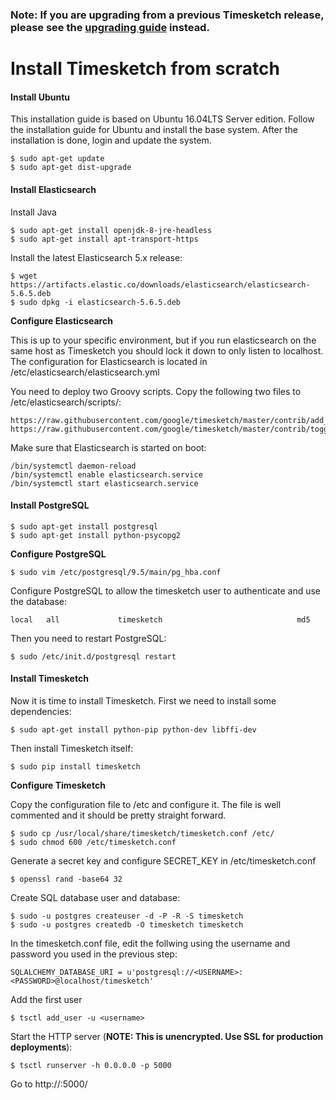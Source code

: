 ### Note: If you are upgrading from a previous Timesketch release, please see the [upgrading guide](Upgrading.md) instead.

# Install Timesketch from scratch

#### Install Ubuntu
This installation guide is based on Ubuntu 16.04LTS Server edition. Follow the installation guide for Ubuntu and install the base system.
After the installation is done, login and update the system.

    $ sudo apt-get update
    $ sudo apt-get dist-upgrade

#### Install Elasticsearch

Install Java

    $ sudo apt-get install openjdk-8-jre-headless
    $ sudo apt-get install apt-transport-https

Install the latest Elasticsearch 5.x release:

    $ wget https://artifacts.elastic.co/downloads/elasticsearch/elasticsearch-5.6.5.deb
    $ sudo dpkg -i elasticsearch-5.6.5.deb

**Configure Elasticsearch**

This is up to your specific environment, but if you run elasticsearch on the same host as Timesketch you should lock it down to only listen to localhost.
The configuration for Elasticsearch is located in /etc/elasticsearch/elasticsearch.yml

You need to deploy two Groovy scripts. Copy the following two files to /etc/elasticsearch/scripts/:

    https://raw.githubusercontent.com/google/timesketch/master/contrib/add_label.groovy
    https://raw.githubusercontent.com/google/timesketch/master/contrib/toggle_label.groovy

Make sure that Elasticsearch is started on boot:

    /bin/systemctl daemon-reload
    /bin/systemctl enable elasticsearch.service
    /bin/systemctl start elasticsearch.service

#### Install PostgreSQL

    $ sudo apt-get install postgresql
    $ sudo apt-get install python-psycopg2

**Configure PostgreSQL**

    $ sudo vim /etc/postgresql/9.5/main/pg_hba.conf

Configure PostgreSQL to allow the timesketch user to authenticate and use the database:

    local   all             timesketch                              md5

Then you need to restart PostgreSQL:

    $ sudo /etc/init.d/postgresql restart

#### Install Timesketch

Now it is time to install Timesketch. First we need to install some dependencies:

    $ sudo apt-get install python-pip python-dev libffi-dev

Then install Timesketch itself:

    $ sudo pip install timesketch

**Configure Timesketch**

Copy the configuration file to /etc and configure it. The file is well commented and it should be pretty straight forward.

    $ sudo cp /usr/local/share/timesketch/timesketch.conf /etc/
    $ sudo chmod 600 /etc/timesketch.conf

Generate a secret key and configure SECRET_KEY in /etc/timesketch.conf

    $ openssl rand -base64 32

Create SQL database user and database:

    $ sudo -u postgres createuser -d -P -R -S timesketch
    $ sudo -u postgres createdb -O timesketch timesketch

In the timesketch.conf file, edit the follwing using the username and password you used in the previous step:

    SQLALCHEMY_DATABASE_URI = u'postgresql://<USERNAME>:<PASSWORD>@localhost/timesketch'

Add the first user

    $ tsctl add_user -u <username>

Start the HTTP server (**NOTE: This is unencrypted. Use SSL for production deployments**):

    $ tsctl runserver -h 0.0.0.0 -p 5000

Go to http://<SERVER IP>:5000/
